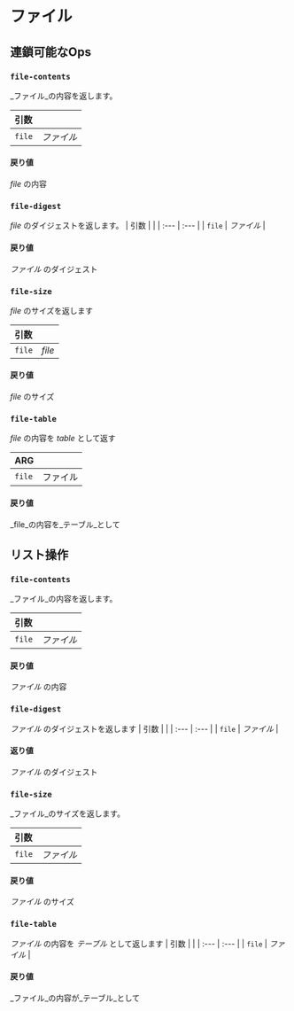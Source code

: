 # ファイル

## 連鎖可能なOps
<h3 id="file-contents"><code>file-contents</code></h3>

_ファイル_の内容を返します。

| 引数 |  |
| :--- | :--- |
| `file` | _ファイル_ |
#### 戻り値
_file_ の内容

<h3 id="file-digest"><code>file-digest</code></h3>

_file_ のダイジェストを返します。
| 引数 |  |
| :--- | :--- |
| `file` | _ファイル_ |

#### 戻り値
_ファイル_ のダイジェスト
<h3 id="file-size"><code>file-size</code></h3>

_file_ のサイズを返します

| 引数 |  |
| :--- | :--- |
| `file` | _file_ |
#### 戻り値
_file_ のサイズ

<h3 id="file-table"><code>file-table</code></h3>

_file_ の内容を _table_ として返す

| ARG |  |
| :--- | :--- |
| `file` | ファイル |

#### 戻り値
_file_の内容を_テーブル_として
## リスト操作
<h3 id="file-contents"><code>file-contents</code></h3>

_ファイル_の内容を返します。

| 引数 |  |
| :--- | :--- |
| `file` | _ファイル_ |
#### 戻り値
_ファイル_ の内容

<h3 id="file-digest"><code>file-digest</code></h3>

_ファイル_ のダイジェストを返します
| 引数 |  |
| :--- | :--- |
| `file` |  _ファイル_ |

#### 返り値
_ファイル_ のダイジェスト

<h3 id="file-size"><code>file-size</code></h3>

_ファイル_のサイズを返します。

| 引数 |  |
| :--- | :--- |
| `file` | _ファイル_ |
#### 戻り値
_ファイル_ のサイズ

<h3 id="file-table"><code>file-table</code></h3>

_ファイル_ の内容を _テーブル_ として返します
| 引数 |  |
| :--- | :--- |
| `file` | _ファイル_ |

#### 戻り値
_ファイル_の内容が_テーブル_として